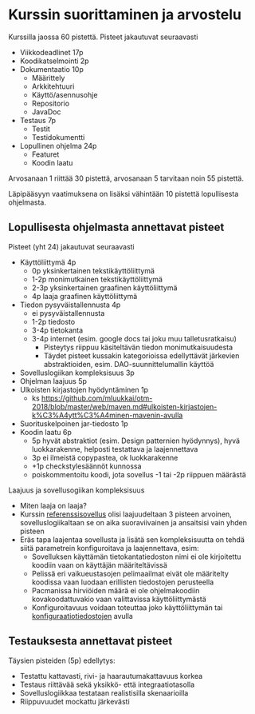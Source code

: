 # Kurssin suorittaminen ja arvostelu

Kurssilla jaossa 60 pistettä. Pisteet jakautuvat seuraavasti

- Viikkodeadlinet 17p
- Koodikatselmointi 2p
- Dokumentaatio	10p   
  - Määrittely		
  - Arkkitehtuuri		
  - Käyttö/asennusohje	
  - Repositorio	
  - JavaDoc	
- Testaus	7p	
  - Testit			
  - Testidokumentti	
- Lopullinen ohjelma 24p
  - Featuret		
  - Koodin laatu 		

Arvosanaan 1 riittää 30 pistettä, arvosanaan 5 tarvitaan noin 55 pistettä.

Läpipääsyyn vaatimuksena on lisäksi vähintään 10 pistettä lopullisesta ohjelmasta.

## Lopullisesta ohjelmasta annettavat pisteet

Pisteet (yht 24) jakautuvat seuraavasti
- Käyttöliittymä 4p
  - 0p yksinkertainen tekstikäyttöliittymä
  - 1-2p monimutkainen tekstikäyttöliittymä
  - 2-3p yksinkertainen graafinen käyttöliittymä
  - 4p laaja graafinen käyttöliittymä
- Tiedon pysyväistallennusta 4p
  -	ei pysyväistallennusta
  - 1-2p	tiedosto 
  - 3-4p	tietokanta
  - 3-4p	internet (esim. google docs tai joku muu talletusratkaisu)
	- Pisteytys riippuu käsiteltävän tiedon monimutkaisuudesta
	- Täydet pisteet kussakin kategorioissa edellyttävät järkevien abstraktioiden, esim. DAO-suunnittelumallin käyttöä
- Sovelluslogiikan kompleksisuus 3p
- Ohjelman laajuus 5p
- Ulkoisten kirjastojen hyödyntäminen 1p
  - ks https://github.com/mluukkai/otm-2018/blob/master/web/maven.md#ulkoisten-kirjastojen-k%C3%A4ytt%C3%A4minen-mavenin-avulla
- Suorituskelpoinen jar-tiedosto  1p
- Koodin laatu 6p
  - 5p hyvät abstraktiot (esim. Design patternien hyödynnys), hyvä luokkarakenne, helposti testattava ja laajennettava
  - 3p ei ilmeistä copypastea, ok luokkarakenne
  - +1p checkstylesäännöt kunnossa  
  - poiskommentoitu koodi, jota sovellus -1 tai -2p riippuen määrästä
  
Laajuus ja sovellusogiikan kompleksisuus
- Miten laaja on laaja?
- Kurssin [referenssisovellus](https://github.com/mluukkai/OtmTodoApp) olisi laajuudeltaan 3 pisteen arvoinen, sovelluslogiikaltaan se on aika suoraviivainen ja ansaitsisi vain yhden pisteen
- Eräs tapa laajentaa sovellusta ja lisätä sen kompleksisuutta on tehdä siitä parametrein konfiguroitava ja laajennettava, esim:
  - Sovelluksen käyttämän tietokantatiedoston nimi ei ole kirjoitettu koodiin vaan on käyttäjän määriteltävissä
  - Pelissä eri vaikueustasojen pelimaailmat eivät ole määritelty koodissa vaan luodaan erillisten tiedostojen perusteella
  - Pacmanissa hirviöiden määrä ei ole ohjelmakoodiin kovakoodattuvakio vaan valittavissa käyttöliittymästä
  - Konfiguroitavuus voidaan toteuttaa joko käyttöliittymän tai [konfiguraatiotiedostojen](https://github.com/mluukkai/otm-2018/blob/master/web/java.md#sovelluksen-konfiguraatiot) avulla
  
  
## Testauksesta annettavat pisteet

Täysien pisteiden (5p) edellytys:
- Testattu kattavasti, rivi- ja haarautumakattavuus korkea
- Testaus riittävää sekä yksikkö- että integraatiotasolla
- Sovelluslogiikkaa testataan realistisilla skenaarioilla
- Riippuvuudet mockattu järkevästi
